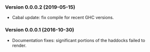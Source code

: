 ### Version 0.0.0.2 (2019-05-15)

  * Cabal update: fix compile for recent GHC versions.

### Version 0.0.0.1 (2016-10-30)

  * Documentation fixes: significant portions of the haddocks failed
    to render.

